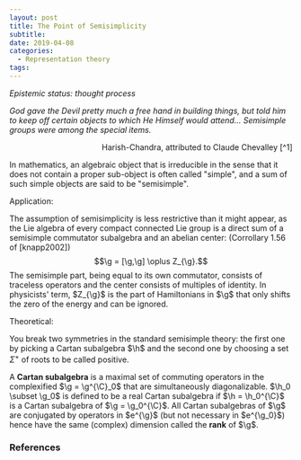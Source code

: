 ```yaml
---
layout: post
title: The Point of Semisimplicity
subtitle:
date: 2019-04-08
categories:
  - Representation theory
tags:
---
```


*Epistemic status: thought process*

*God gave the Devil pretty much a free hand in building things, but told him to keep off certain objects to which He Himself would attend... Semisimple groups were among the special items.*

<div style="text-align: right"> Harish-Chandra, attributed to Claude Chevalley [^1] </div>

In mathematics, an algebraic object that is irreducible in the sense that it does not contain a proper sub-object is often called "simple", and a sum of such simple objects are said to be "semisimple".

Application:

The assumption of semisimplicity is less restrictive than it might appear, as the Lie algebra of every compact connected Lie group is a direct sum of a semisimple commutator subalgebra and an abelian center: (Corrollary 1.56 of [knapp2002])
$$\g = [\g,\g] \oplus Z_{\g}.$$
The semisimple part, being equal to its own commutator, consists of traceless operators and the center consists of multiples of identity. In physicists' term, $Z_{\g}$ is the part of Hamiltonians in $\g$ that only shifts the zero of the energy and can be ignored.

Theoretical:

You break two symmetries in the standard semisimple theory: the first one by picking a Cartan subalgebra $\h$ and the second one by choosing a set $\Sigma^+$ of roots to be called positive.

A  **Cartan subalgebra** is a maximal set of commuting operators in the complexified $\g = \g^{\C}_0$ that are simultaneously diagonalizable. $\h_0 \subset \g_0$ is defined to be a real Cartan subalgebra if $\h = \h_0^{\C}$ is a Cartan subalgebra of $\g = \g_0^{\C}$. All Cartan subalgebras of $\g$ are conjugated by operators in $e^{\g}$ (but not necessary in $e^{\g_0}$) hence have the same (complex) dimension called the **rank** of $\g$.


### References

[^1]: Rebecca A. Herb, [*Harish-Chandra and His Work*](https://projecteuclid.org/euclid.bams/1183657040) 1991

[^2]: The notion of group first appeared in the late 18th centuries as permutations of roots of a polynomial that culminated in [Galois' unsolvability of quintics](https://en.wikipedia.org/wiki/Galois_theory). Not until the work of Cayley in 1854 that the abstract definition was given in terms of a set equipped with a certain kind of binary operation.  Indeed, by [Cayley's theorem](https://en.wikipedia.org/wiki/Cayley%27s_theorem), every finite group is a subgroup of some permutation group.

[^3]: For infinite groups, any coset space $G/K$ with $K$ a stabilizer subgroup is a homogeneous space with a smooth $G$-action because every stabilizer subgroup is (topologically) closed \cite[Theorem 3.26, p.36]{Kirillov}.

[^4]: Ian Grojnowski, *Representation Theory* in Timothy Gowers (ed.) *The Princeton Companion to Mathematics* 2008

[^5]: This follows from [Schur's lemma](https://en.wikipedia.org/wiki/Schur%27s_lemma).

[^6]: The size of $Y^X$ when $K$ is finite is $|Y|^{|X|}$ as suggested by the notation. For example, the number of functions from a set of $n$ alphabets taking values in $\mathbb{Z}_2$ is $2^n$. This set is nothing but $\{0,1\}^n$, the set of all bit strings of length $n$.

